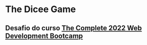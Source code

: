 # The Dicee Game
<h2>Desafio do curso <a href="https://www.udemy.com/course/the-complete-web-development-bootcamp/">The Complete 2022 Web Development Bootcamp</a></h2>

